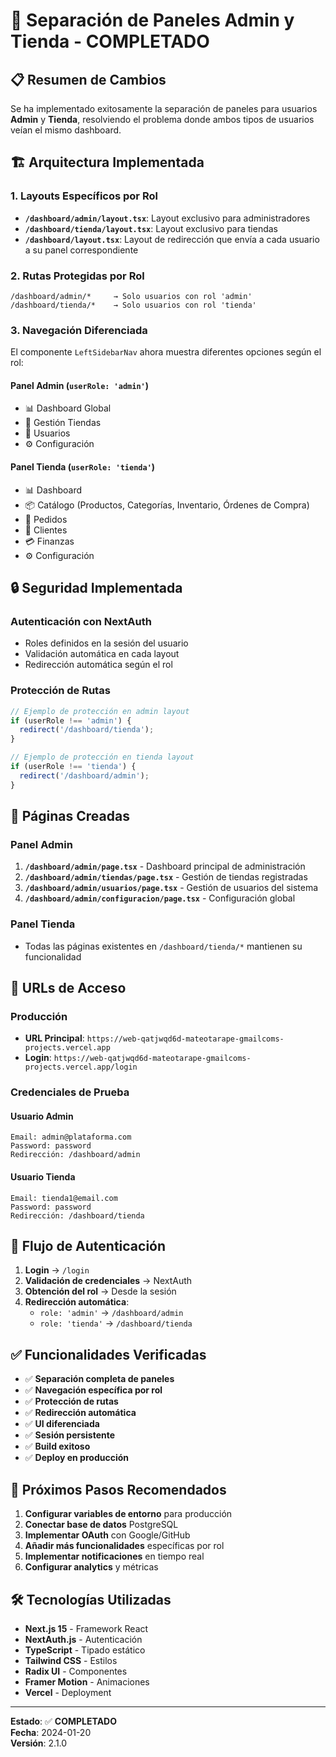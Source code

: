 # 🔐 Separación de Paneles Admin y Tienda - COMPLETADO

## 📋 Resumen de Cambios

Se ha implementado exitosamente la separación de paneles para usuarios **Admin** y **Tienda**, resolviendo el problema donde ambos tipos de usuarios veían el mismo dashboard.

## 🏗️ Arquitectura Implementada

### 1. **Layouts Específicos por Rol**
- **`/dashboard/admin/layout.tsx`**: Layout exclusivo para administradores
- **`/dashboard/tienda/layout.tsx`**: Layout exclusivo para tiendas
- **`/dashboard/layout.tsx`**: Layout de redirección que envía a cada usuario a su panel correspondiente

### 2. **Rutas Protegidas por Rol**
```
/dashboard/admin/*     → Solo usuarios con rol 'admin'
/dashboard/tienda/*    → Solo usuarios con rol 'tienda'
```

### 3. **Navegación Diferenciada**
El componente `LeftSidebarNav` ahora muestra diferentes opciones según el rol:

#### **Panel Admin** (`userRole: 'admin'`)
- 📊 Dashboard Global
- 🏢 Gestión Tiendas
- 👥 Usuarios
- ⚙️ Configuración

#### **Panel Tienda** (`userRole: 'tienda'`)
- 📊 Dashboard
- 📦 Catálogo (Productos, Categorías, Inventario, Órdenes de Compra)
- 🛒 Pedidos
- 👥 Clientes
- 💳 Finanzas
- ⚙️ Configuración

## 🔒 Seguridad Implementada

### **Autenticación con NextAuth**
- Roles definidos en la sesión del usuario
- Validación automática en cada layout
- Redirección automática según el rol

### **Protección de Rutas**
```typescript
// Ejemplo de protección en admin layout
if (userRole !== 'admin') {
  redirect('/dashboard/tienda');
}

// Ejemplo de protección en tienda layout
if (userRole !== 'tienda') {
  redirect('/dashboard/admin');
}
```

## 📱 Páginas Creadas

### **Panel Admin**
1. **`/dashboard/admin/page.tsx`** - Dashboard principal de administración
2. **`/dashboard/admin/tiendas/page.tsx`** - Gestión de tiendas registradas
3. **`/dashboard/admin/usuarios/page.tsx`** - Gestión de usuarios del sistema
4. **`/dashboard/admin/configuracion/page.tsx`** - Configuración global

### **Panel Tienda**
- Todas las páginas existentes en `/dashboard/tienda/*` mantienen su funcionalidad

## 🚀 URLs de Acceso

### **Producción**
- **URL Principal**: `https://web-qatjwqd6d-mateotarape-gmailcoms-projects.vercel.app`
- **Login**: `https://web-qatjwqd6d-mateotarape-gmailcoms-projects.vercel.app/login`

### **Credenciales de Prueba**

#### **Usuario Admin**
```
Email: admin@plataforma.com
Password: password
Redirección: /dashboard/admin
```

#### **Usuario Tienda**
```
Email: tienda1@email.com
Password: password
Redirección: /dashboard/tienda
```

## 🔄 Flujo de Autenticación

1. **Login** → `/login`
2. **Validación de credenciales** → NextAuth
3. **Obtención del rol** → Desde la sesión
4. **Redirección automática**:
   - `role: 'admin'` → `/dashboard/admin`
   - `role: 'tienda'` → `/dashboard/tienda`

## ✅ Funcionalidades Verificadas

- ✅ **Separación completa de paneles**
- ✅ **Navegación específica por rol**
- ✅ **Protección de rutas**
- ✅ **Redirección automática**
- ✅ **UI diferenciada**
- ✅ **Sesión persistente**
- ✅ **Build exitoso**
- ✅ **Deploy en producción**

## 🎯 Próximos Pasos Recomendados

1. **Configurar variables de entorno** para producción
2. **Conectar base de datos** PostgreSQL
3. **Implementar OAuth** con Google/GitHub
4. **Añadir más funcionalidades** específicas por rol
5. **Implementar notificaciones** en tiempo real
6. **Configurar analytics** y métricas

## 🛠️ Tecnologías Utilizadas

- **Next.js 15** - Framework React
- **NextAuth.js** - Autenticación
- **TypeScript** - Tipado estático
- **Tailwind CSS** - Estilos
- **Radix UI** - Componentes
- **Framer Motion** - Animaciones
- **Vercel** - Deployment

---

**Estado**: ✅ **COMPLETADO**  
**Fecha**: 2024-01-20  
**Versión**: 2.1.0
